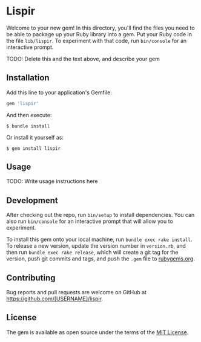 # Lispir

Welcome to your new gem! In this directory, you'll find the files you need to be able to package up your Ruby library into a gem. Put your Ruby code in the file `lib/lispir`. To experiment with that code, run `bin/console` for an interactive prompt.

TODO: Delete this and the text above, and describe your gem

## Installation

Add this line to your application's Gemfile:

```ruby
gem 'lispir'
```

And then execute:

    $ bundle install

Or install it yourself as:

    $ gem install lispir

## Usage

TODO: Write usage instructions here

## Development

After checking out the repo, run `bin/setup` to install dependencies. You can also run `bin/console` for an interactive prompt that will allow you to experiment.

To install this gem onto your local machine, run `bundle exec rake install`. To release a new version, update the version number in `version.rb`, and then run `bundle exec rake release`, which will create a git tag for the version, push git commits and tags, and push the `.gem` file to [rubygems.org](https://rubygems.org).

## Contributing

Bug reports and pull requests are welcome on GitHub at https://github.com/[USERNAME]/lispir.


## License

The gem is available as open source under the terms of the [MIT License](https://opensource.org/licenses/MIT).

